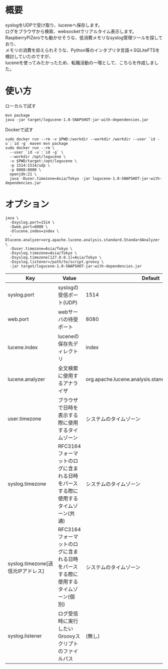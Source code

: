 # 概要
syslogをUDPで受け取り、luceneへ保存します。  
ログをブラウザから検索、websocketでリアルタイム表示します。  
RaspberryPiZeroでも動かせそうな、低消費メモリなsyslog管理ツールを探しており、  
メモリの消費を抑えられそうな、Python等のインタプリタ言語＋SQLiteFTSを検討していたのですが、  
luceneを使ってみたかったため、転職活動の一環として、こちらを作成しました。

# 使い方
ローカルで試す
```
mvn package
java -jar target/logucene-1.0-SNAPSHOT-jar-with-dependencies.jar
```
Dockerで試す
```
sudo docker run --rm -v $PWD:/workdir --workdir /workdir --user `id -u`:`id -g` maven mvn package
sudo docker run --rm \
  --user `id -u`:`id -g` \
  --workdir /opt/logucene \
  -v $PWD/target:/opt/logucene \
  -p 1514:1514/udp \
  -p 8080:8080 \
  openjdk:21 \
  java -Duser.timezone=Asia/Tokyo -jar logucene-1.0-SNAPSHOT-jar-with-dependencies.jar
```

# オプション
```
java \
  -Dsyslog.port=1514 \
  -Dweb.port=8080 \
  -Dlucene.index=index \
  -Dlucene.analyzer=org.apache.lucene.analysis.standard.StandardAnalyzer \
  -Duser.timezone=Asia/Tokyo \
  -Dsyslog.timezone=Asia/Tokyo \
  -Dsyslog.timezone[127.0.0.1]=Asia/Tokyo \
  -Dsyslog.listener=/path/to/script.groovy \
  -jar target/logucene-1.0-SNAPSHOT-jar-with-dependencies.jar
```
| Key                               | Value                                                                             | Default                                              |
| --------------------------------- | --------------------------------------------------------------------------------- | ---------------------------------------------------- |
| syslog.port                       | syslogの受信ポート(UDP)                                                           | 1514                                                 |
| web.port                          | webサーバの待受ポート                                                             | 8080                                                 |
| lucene.index                      | luceneの保存先ディレクトリ                                                        | index                                                |
| lucene.analyzer                   | 全文検索に使用するアナライザ                                                      | org.apache.lucene.analysis.standard.StandardAnalyzer |
| user.timezone                     | ブラウザで日時を表示する際に使用するタイムゾーン                                  | システムのタイムゾーン                               |
| syslog.timezone                   | RFC3164フォーマットのログに含まれる日時をパースする際に使用するタイムゾーン(共通) | システムのタイムゾーン                               |
| syslog.timezone[送信元IPアドレス] | RFC3164フォーマットのログに含まれる日時をパースする際に使用するタイムゾーン(個別) | システムのタイムゾーン                               |
| syslog.listener                   | ログ受信時に実行したいGroovyスクリプトのファイルパス                              | (無し)                                               |
